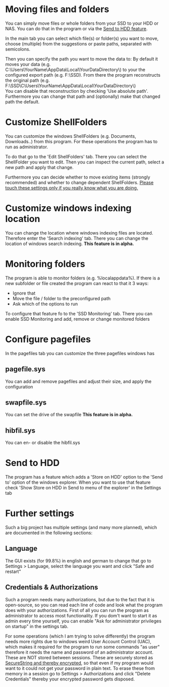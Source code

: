 # Moving files and folders
You can simply move files or whole folders from your SSD to your HDD or NAS. You can do that in the program or via the [Send to HDD feature](usage.html#Send-to-HDD).

In the main tab you can select which file(s) or folder(s) you want to move, choose (multiple) from the suggestions or paste paths, separated with semicolons.
 
Then you can specify the path you want to move the data to:
By default it moves your data (e.g. C:\\Users\\YourName\\AppData\\Local\\YourDataDirectory\\) to your the configured export path (e.g. F:\\SSD).
From there the program reconstructs the original path (e.g. F:\\SSD\\C\\Users\\YourName\\AppData\\Local\\YourDataDirectory\\)  
You can disable that reconstruction by checking 'Use absolute path'. Furthermore you can change that path and (optionally) make that changed path the default.
# Customize ShellFolders
You can customize the windows ShellFolders (e.g. Documents, Downloads..) from this program. For these operations the program has to run as administrator.

To do that go to the 'Edit ShellFolders' tab. There you can select the ShellFolder you want to edit.
Then you can inspect the current path, select a new path and apply that change.
 
Furthermore you can decide whether to move existing items (strongly recommended) and whether to change dependent ShellFolders.
[Please touch these settings only if you really know what you are doing.](warnings.html)
 
# Customize windows indexing location

You can change the location where windows indexing files are located. Therefore enter the 'Search indexing' tab.
There you can change the location of windows search indexing.
**This feature is in alpha.**

# Monitoring folders

The program is able to monitor folders (e.g. %localappdata%). If there is a new subfolder or file created the program can react to that it 3 ways:
- Ignore that
- Move the file / folder to the preconfigured path
- Ask which of the options to run

To configure that feature fo to the 'SSD Monitoring' tab. There you can enable SSD Monitoring and  add, remove or change monitored folders
# Configure pagefiles
In the  pagefiles tab you can customize the three pagefiles windows has
## pagefile.sys
You can add and remove pagefiles and adjust their size, and apply the configuration

## swapfile.sys
You can set the drive of the swapfile
**This feature is in alpha.**

## hibfil.sys
You can en- or disable the hibfil.sys 

# Send to HDD
The program has a feature which adds a 'Store on HDD' option to the 'Send to' option of the windows explorer.
When you want to use that feature check 'Show Store on HDD in Send to menu of the explorer' in the Settings tab
# Further settings
Such a big project has multiple settings (and many more planned), which are documented in the following sections:
## Language
The GUI exists (for 99.8%) in english and german to change that go to Settings > Language,
select the language you want and click "Safe and restart"
## Credentials & Authorizations
Such a program needs many authorizations, but due to the fact that it is open-source,
so you can read each line of code and look what the program does with your authorizations.
First of all you can run the program as administrator to access most functionality.
If you dom't want to start it as admin every time yourself,
you can enable "Ask for administrator privileges on startup" in the settings tab.

For some operations (which I am trying to solve differently) the program needs more rights due to windows weird User Account Control (UAC),
which makes it required for the program to run some commands "as user" therefore it needs the name and password of an administrator account.
These are NOT stored between sessions.
These are securely stored as [SecureString and thereby encrypted](https://msdn.microsoft.com/en-us/library/system.security.securestring(v=vs.110).aspx#Anchor_5),
so that even if my program would want to it could not get your password in plain text.
To erase these from memory in a session go to Settings > Authorizations and click "Delete Credentials" thereby your encrypted password gets disposed.